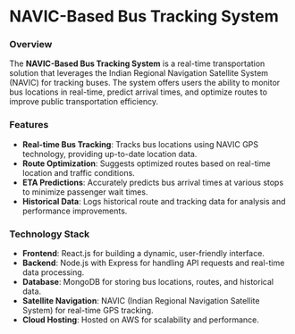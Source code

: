 # NAVIC-Based Bus Tracking System

### Overview
The **NAVIC-Based Bus Tracking System** is a real-time transportation solution that leverages the Indian Regional Navigation Satellite System (NAVIC) for tracking buses. The system offers users the ability to monitor bus locations in real-time, predict arrival times, and optimize routes to improve public transportation efficiency.

### Features
- **Real-time Bus Tracking**: Tracks bus locations using NAVIC GPS technology, providing up-to-date location data.
- **Route Optimization**: Suggests optimized routes based on real-time location and traffic conditions.
- **ETA Predictions**: Accurately predicts bus arrival times at various stops to minimize passenger wait times.
- **Historical Data**: Logs historical route and tracking data for analysis and performance improvements.

### Technology Stack
- **Frontend**: React.js for building a dynamic, user-friendly interface.
- **Backend**: Node.js with Express for handling API requests and real-time data processing.
- **Database**: MongoDB for storing bus locations, routes, and historical data.
- **Satellite Navigation**: NAVIC (Indian Regional Navigation Satellite System) for real-time GPS tracking.
- **Cloud Hosting**: Hosted on AWS for scalability and performance.
